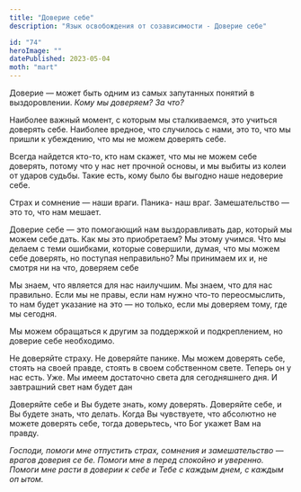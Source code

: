 ```yaml
---
title: "Доверие себе"
description: "Язык освобождения от созависимости - Доверие себе"

id: "74"
heroImage: ""
datePublished: 2023-05-04
moth: "mart"
---
```


Доверие — может быть одним из самых запутанных понятий в выздоровлении. _Кому
мы доверяем? За что?_

Наиболее важный момент, с которым мы сталкиваемся, это учиться доверять себе.
Наиболее вредное, что случилось с нами, это то, что мы пришли к убеждению, что
мы не можем доверять себе.

Всегда найдется кто-то, кто нам скажет, что мы не можем себе доверять, потому
что у нас нет прочной основы, и мы выбиты из колеи от ударов судьбы. Такие
есть, кому было бы выгодно наше недоверие себе.

Страх и сомнение — наши враги. Паника- наш враг. Замешательство — это то, что
нам мешает.

Доверие себе — это помогающий нам выздоравливать дар, который мы можем себе
дать. Как мы это приобретаем? Мы этому учимся. Что мы делаем с теми ошибками,
которые совершили, думая, что мы можем себе доверять, но поступая неправильно?
Мы принимаем их и, не смотря ни на что, доверяем себе

Мы знаем, что является для нас наилучшим. Мы знаем, что для нас правильно.
Если мы не правы, если нам нужно что-то переосмыслить, то нам будет указание
на это — но только, если мы доверяем тому, где мы сегодня.

Мы можем обращаться к другим за поддержкой и подкреплением, но доверие себе
необходимо.

Не доверяйте страху. Не доверяйте панике. Мы можем доверять себе, стоять на
своей правде, стоять в своем собственном свете. Теперь он у нас есть. Уже. Мы
имеем достаточно света для сегодняшнего дня. И завтрашний свет нам будет дан

Доверяйте себе и Вы будете знать, кому доверять. Доверяйте себе, и Вы будете
знать, что делать. Когда Вы чувствуете, что абсолютно не можете доверять себе,
тогда доверьтесь, что Бог укажет Вам на правду.

_Господи,_ _помоги_ _мне_ _отпустить_ _страх,_ _сомнения_ _и_ _замешательство_
_—_ _врагов_ _доверия_ _се_ _бе._ _Помоги_ _мне_ _в_ _перед_ _спокойно_ _и_
_уверенно._ _Помоги_ _мне_ _расти_ _в_ _доверии_ _к_ _себе_ _и_ _Тебе_ _с_
_каждым_ _днем,_ _с_ _каждым_ _оп_ _ытом._

